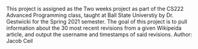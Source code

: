 This project is assigned as the Two weeks project as part of the CS222 Advanced Programming class, taught at Ball State Universtiy by Dr. Gestwicki for the Spring 2021 semester.
The goal of this project is to pull information about the 30 most recent revisions from a given Wikipeida article, and output the username and timestamps of said revisions. 
Author: Jacob Ceil
